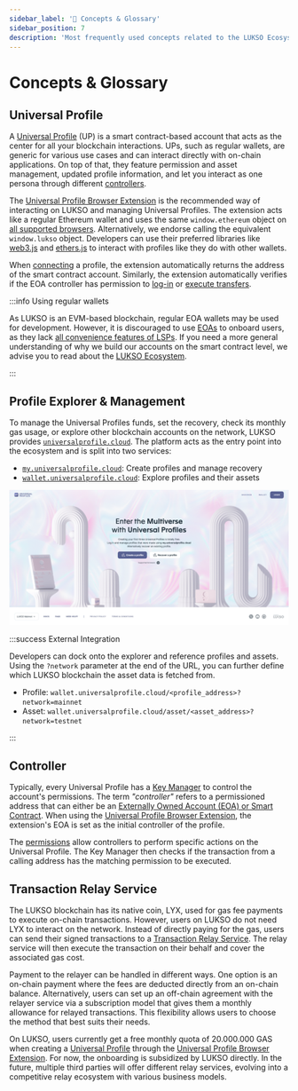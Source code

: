 ```yaml
---
sidebar_label: '📑 Concepts & Glossary'
sidebar_position: 7
description: 'Most frequently used concepts related to the LUKSO Ecosystem: Universal Profiles, Controllers, Transaction Relay Service.'
---
```


# Concepts & Glossary

## Universal Profile

A [Universal Profile](../standards/universal-profile/introduction.md) (UP) is a smart contract-based account that acts as the center for all your blockchain interactions. UPs, such as regular wallets, are generic for various use cases and can interact directly with on-chain applications. On top of that, they feature permission and asset management, updated profile information, and let you interact as one persona through different [controllers](#controller).

The [Universal Profile Browser Extension](/install-up-browser-extension) is the recommended way of interacting on LUKSO and managing Universal Profiles. The extension acts like a regular Ethereum wallet and uses the same `window.ethereum` object on [all supported browsers](/install-up-browser-extension). Alternatively, we endorse calling the equivalent `window.lukso` object. Developers can use their preferred libraries like [web3.js](https://web3js.readthedocs.io/) and [ethers.js](https://docs.ethers.org/) to interact with profiles like they do with other wallets.

When [connecting](https://docs.lukso.tech/learn/universal-profile/connect-profile.md) a profile, the extension automatically returns the address of the smart contract account. Similarly, the extension automatically verifies if the EOA controller has permission to [log-in](../learn/universal-profile/siwe.md) or [execute transfers](../learn/universal-profile/transfer-lyx.md).

:::info Using regular wallets

As LUKSO is an EVM-based blockchain, regular EOA wallets may be used for development. However, it is discouraged to use [EOAs](https://ethereum.org/en/developers/docs/accounts/#types-of-account) to onboard users, as they lack [all convenience features of LSPs](../faq/onboarding/lukso-standards.md#what-are-the-main-features-of-lsps). If you need a more general understanding of why we build our accounts on the smart contract level, we advise you to read about the [LUKSO Ecosystem](https://medium.com/lukso/lukso-ecosystem-part-1-4c3f5d67b081).

:::

## Profile Explorer & Management

To manage the Universal Profiles funds, set the recovery, check its monthly gas usage, or explore other blockchain accounts on the network, LUKSO provides [`universalprofile.cloud`](https://universalprofile.cloud). The platform acts as the entry point into the ecosystem and is split into two services:

- [`my.universalprofile.cloud`](https://my.universalprofile.cloud/): Create profiles and manage recovery
- [`wallet.universalprofile.cloud`](https://my.universalprofile.cloud/): Explore profiles and their assets

![Universal Profile Explorer](../../static/img/learn/profile_explorer.png)

:::success External Integration

Developers can dock onto the explorer and reference profiles and assets. Using the `?network` parameter at the end of the URL, you can further define which LUKSO blockchain the asset data is fetched from.

- Profile: `wallet.universalprofile.cloud/<profile_address>?network=mainnet`
- Asset: `wallet.universalprofile.cloud/asset/<asset_address>?network=testnet`

:::

## Controller

Typically, every Universal Profile has a [Key Manager](../standards/universal-profile/lsp6-key-manager.md) to control the account's permissions. The term _"controller"_ refers to a permissioned address that can either be an [Externally Owned Account (EOA) or Smart Contract](https://ethereum.org/en/developers/docs/accounts/#types-of-account). When using the [Universal Profile Browser Extension](/install-up-browser-extension), the extension's EOA is set as the initial controller of the profile.

The [permissions](../standards/universal-profile/lsp6-key-manager.md#permissions) allow controllers to perform specific actions on the Universal Profile. The Key Manager then checks if the transaction from a calling address has the matching permission to be executed.

## Transaction Relay Service

The LUKSO blockchain has its native coin, LYX, used for gas fee payments to execute on-chain transactions. However, users on LUKSO do not need LYX to interact on the network. Instead of directly paying for the gas, users can send their signed transactions to a [Transaction Relay Service](../standards/relayer-api.md). The relay service will then execute the transaction on their behalf and cover the associated gas cost.

Payment to the relayer can be handled in different ways. One option is an on-chain payment where the fees are deducted directly from an on-chain balance. Alternatively, users can set up an off-chain agreement with the relayer service via a subscription model that gives them a monthly allowance for relayed transactions. This flexibility allows users to choose the method that best suits their needs.

On LUKSO, users currently get a free monthly quota of 20.000.000 GAS when creating a [Universal Profile](../standards/universal-profile/introduction.md) through the [Universal Profile Browser Extension](/install-up-browser-extension). For now, the onboarding is subsidized by LUKSO directly. In the future, multiple third parties will offer different relay services, evolving into a competitive relay ecosystem with various business models.
